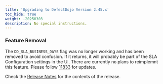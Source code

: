 ```yaml
---
title: 'Upgrading to DefectDojo Version 2.45.x'
toc_hide: true
weight: -20250303
description: No special instructions.
---
```


### Feature Removal
The `DD_SLA_BUSINESS_DAYS` flag was no longer working and has been removed to avoid confusion.
If it returns, it will probably be part of the SLA Configuration settings in the UI.
There are currently no plans to reimplemnt this feature.
Please follow [11833](https://github.com/DefectDojo/django-DefectDojo/issues/11833) for updates.

Check the [Release Notes](https://github.com/DefectDojo/django-DefectDojo/releases/tag/2.45.0) for the contents of the release.
